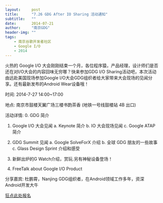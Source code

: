 ```yaml
---
layout:     post
title:      "7.26 GDG After IO Sharing 活动通知"
subtitle:   ""
date:       2014-07-21
author:     "南京GDG"
header-img: ""
tags:
    - 南京谷歌开发者社区
    - Google I/O
    - 2014
---
```


火热的 Google I/O 大会刚刚结束一个月，各位程序猿，产品经理，设计师们是否还在对I/O大会的内容回味无穷哪？快来参加GDG I/O Sharing活动吧，本次活动由远赴美国现场参加Google I/O大会GDG组织者给大家带来大会现场的见闻分享。还有最新发布的Android Wear设备哦！

时间:
2014-7-27 14:00~17:00

地点:
南京市鼓楼天翼广场三楼书韵茶香 (地铁一号线鼓楼站 4B 出口)

活动详情:
0. GDG 简介
1. Google I/O 大会见闻
a. Keynote 简介
b. IO 大会现场见闻
c. Google ATAP 简介

2. GDG Summit 见闻
a. Google SolveForX 介绍
b. 全球 GDG 朋友的一些故事
c. Glass Design Sprint 介绍和感受

3. 新鲜出炉的G Watch介绍，赏玩.另有神秘设备登场！

4. FreeTalk about Google I/O Product

分享嘉宾:
杜鹏霄，Nanjing GDG组织者，在Android领域工作多年，资深Android开发大牛

<a href="https://gdgdocs.org/forms/d/17jsrHCGxqLkBgYyC_49ezyfz2ZWoPsR5CJ9bnYENCms/viewform?c=0&w=1"> 狂点此处报名</a>